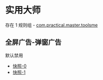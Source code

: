 # 实用大师

存在 1 规则组 - [com.practical.master.toolsme](/src/apps/com.practical.master.toolsme.ts)

## 全屏广告-弹窗广告

默认禁用

- [快照-0](https://i.gkd.li/i/13581740)
- [快照-1](https://i.gkd.li/i/13582110)
